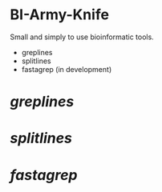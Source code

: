BI-Army-Knife
============

Small and simply to use bioinformatic tools.

+ greplines
+ splitlines
+ fastagrep (in development)

# *greplines*

# *splitlines*

# *fastagrep*

